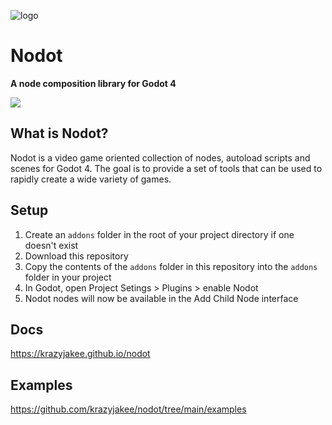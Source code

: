 ![logo](logo.png)

# Nodot

**A node composition library for Godot 4**

[![](https://dcbadge.vercel.app/api/server/PaWBWqU8zQ)](https://discord.gg/PaWBWqU8zQ)

## What is Nodot?

Nodot is a video game oriented collection of nodes, autoload scripts and scenes for Godot 4. The goal is to provide a set of tools that can be used to rapidly create a wide variety of games.

## Setup

1. Create an `addons` folder in the root of your project directory if one doesn't exist
1. Download this repository
1. Copy the contents of the `addons` folder in this repository into the `addons` folder in your project
1. In Godot, open Project Setings > Plugins > enable Nodot
1. Nodot nodes will now be available in the Add Child Node interface

## Docs

https://krazyjakee.github.io/nodot

## Examples

https://github.com/krazyjakee/nodot/tree/main/examples
